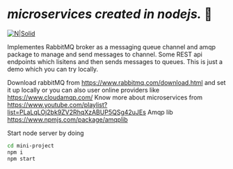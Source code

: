 # _microservices created in nodejs._ 🚀

[![N|Solid](https://nodejs.org/static/images/logo.svg)](https://nodejs.org/en/)

Implementes RabbitMQ broker as a messaging queue channel and amqp package to manage and send messages to channel.
Some REST api endpoints which lisitens and then sends messages to queues. 
This is just a demo which you can try locally.

Download rabbitMQ from https://www.rabbitmq.com/download.html and set it up locally or you can also user online providers like https://www.cloudamqp.com/
Know more about microservices from https://www.youtube.com/playlist?list=PLaLqLOj2bk9ZV2RhqXzABUP5QSg42uJEs
Amqp lib https://www.npmjs.com/package/amqplib

Start node server by doing
```sh
cd mini-project
npm i
npm start
```
